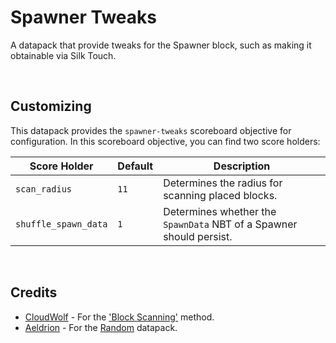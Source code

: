 #   Spawner Tweaks

A datapack that provide tweaks for the Spawner block, such as making it obtainable via Silk Touch.

<br>


##  Customizing

This datapack provides the `spawner-tweaks` scoreboard objective for configuration. In this scoreboard objective, you can find two score holders:

Score Holder         | Default | Description
---------------------|---------|------------
`scan_radius`        | `11`    | Determines the radius for scanning placed blocks.
`shuffle_spawn_data` | `1`     | Determines whether the `SpawnData` NBT of a Spawner should persist.
<br>


##  Credits

* [CloudWolf](https://www.youtube.com/c/CloudWolfMinecraft) - For the ['Block Scanning'](https://www.youtube.com/watch?v=mjn1Y60QcZg) method.
* [Aeldrion](https://github.com/Aeldrion) - For the [Random](https://github.com/Aeldrion/Minecraft-Random) datapack.
